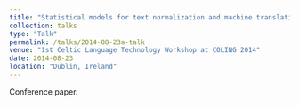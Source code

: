 ```yaml
---
title: "Statistical models for text normalization and machine translation"
collection: talks
type: "Talk"
permalink: /talks/2014-08-23a-talk
venue: "1st Celtic Language Technology Workshop at COLING 2014"
date: 2014-08-23
location: "Dublin, Ireland"
---
```


Conference paper.
